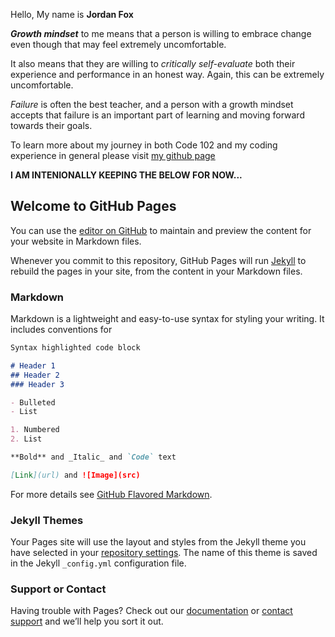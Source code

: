 Hello, My name is **Jordan Fox**

_**Growth mindset**_ to me means that a person is willing to embrace change even though that may feel extremely uncomfortable.

It also means that they are willing to _critically self-evaluate_ both their experience and performance in an honest way. Again, this can be extremely uncomfortable.

_Failure_ is often the best teacher, and a person with a growth mindset accepts that failure is an important part of learning and moving forward towards their goals.










To learn more about my journey in both Code 102 and my coding experience in general please visit [my github page](https://github.com/jordan-fox)

**I AM INTENIONALLY KEEPING THE BELOW FOR NOW...**


## Welcome to GitHub Pages

You can use the [editor on GitHub](https://github.com/TanisF/learning-journal/edit/master/README.md) to maintain and preview the content for your website in Markdown files.

Whenever you commit to this repository, GitHub Pages will run [Jekyll](https://jekyllrb.com/) to rebuild the pages in your site, from the content in your Markdown files.

### Markdown

Markdown is a lightweight and easy-to-use syntax for styling your writing. It includes conventions for

```markdown
Syntax highlighted code block

# Header 1
## Header 2
### Header 3

- Bulleted
- List

1. Numbered
2. List

**Bold** and _Italic_ and `Code` text

[Link](url) and ![Image](src)
```

For more details see [GitHub Flavored Markdown](https://guides.github.com/features/mastering-markdown/).

### Jekyll Themes

Your Pages site will use the layout and styles from the Jekyll theme you have selected in your [repository settings](https://github.com/TanisF/learning-journal/settings). The name of this theme is saved in the Jekyll `_config.yml` configuration file.

### Support or Contact

Having trouble with Pages? Check out our [documentation](https://help.github.com/categories/github-pages-basics/) or [contact support](https://github.com/contact) and we’ll help you sort it out.
